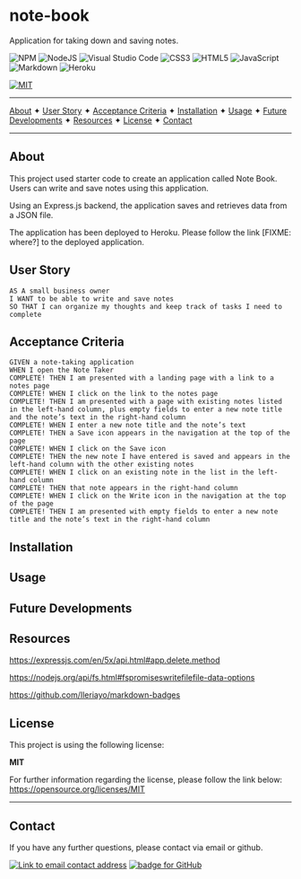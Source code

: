 # note-book
Application for taking down and saving notes.


![NPM](https://img.shields.io/badge/NPM-%23000000.svg?style=for-the-badge&logo=npm&logoColor=white) ![NodeJS](https://img.shields.io/badge/node.js-6DA55F?style=for-the-badge&logo=node.js&logoColor=white) ![Visual Studio Code](https://img.shields.io/badge/Visual%20Studio%20Code-0078d7.svg?style=for-the-badge&logo=visual-studio-code&logoColor=white)   ![CSS3](https://img.shields.io/badge/css3-%231572B6.svg?style=for-the-badge&logo=css3&logoColor=white)  ![HTML5](https://img.shields.io/badge/html5-%23E34F26.svg?style=for-the-badge&logo=html5&logoColor=white)   ![JavaScript](https://img.shields.io/badge/javascript-%23323330.svg?style=for-the-badge&logo=javascript&logoColor=%23F7DF1E)   ![Markdown](https://img.shields.io/badge/markdown-%23000000.svg?style=for-the-badge&logo=markdown&logoColor=white)   ![Heroku](https://img.shields.io/badge/heroku-%23430098.svg?style=for-the-badge&logo=heroku&logoColor=white)
<!-- FIXME: add appropriate badges. -->

[![MIT](https://img.shields.io/badge/License-MIT-yellow?style=for-the-badge)](https://opensource.org/licenses/MIT)

----------------------------------------------------------------

[About](#about)  ✦  [User Story](#user-story)  ✦  [Acceptance Criteria](#acceptance-criteria)  ✦  [Installation](#installation)  ✦  [Usage](#usage)  ✦  [Future Developments](#future-developments)  ✦  [Resources](#resources)  ✦  [License](#license)  ✦  [Contact](#contact)

----------------------------------------------------------------

## About
This project used starter code to create an application called Note Book. Users can write and save notes using this application.

Using an Express.js backend, the application saves and retrieves data from a JSON file. 

The application has been deployed to Heroku. Please follow the link [FIXME: where?] to the deployed application. 

## User Story

```
AS A small business owner
I WANT to be able to write and save notes
SO THAT I can organize my thoughts and keep track of tasks I need to complete
```


## Acceptance Criteria

```
GIVEN a note-taking application
WHEN I open the Note Taker
COMPLETE! THEN I am presented with a landing page with a link to a notes page
COMPLETE! WHEN I click on the link to the notes page
COMPLETE! THEN I am presented with a page with existing notes listed in the left-hand column, plus empty fields to enter a new note title and the note’s text in the right-hand column
COMPLETE! WHEN I enter a new note title and the note’s text
COMPLETE! THEN a Save icon appears in the navigation at the top of the page
COMPLETE! WHEN I click on the Save icon
COMPLETE! THEN the new note I have entered is saved and appears in the left-hand column with the other existing notes
COMPLETE! WHEN I click on an existing note in the list in the left-hand column
COMPLETE! THEN that note appears in the right-hand column
COMPLETE! WHEN I click on the Write icon in the navigation at the top of the page
COMPLETE! THEN I am presented with empty fields to enter a new note title and the note’s text in the right-hand column
```

## Installation


## Usage


## Future Developments


## Resources
https://expressjs.com/en/5x/api.html#app.delete.method

https://nodejs.org/api/fs.html#fspromiseswritefilefile-data-options

https://github.com/Ileriayo/markdown-badges


## License
This project is using the following license:

**MIT**

For further information regarding the license, please follow the link below:
 https://opensource.org/licenses/MIT

----------------------------------------------------------------

## Contact 
If you have any further questions, please contact via email or github.

<a href="mailto:caoimhejyoti@gmail.com"><img alt="Link to email contact address" src="https://img.shields.io/badge/email-D14836?style=for-the-badge" target="_blank" /></a>  <a href="https://github.com/caoimhejyoti"><img alt="badge for GitHub" src="https://img.shields.io/badge/github-%23121011.svg?style=for-the-badge&logo=github&logoColor=white" target="_blank" /></a>